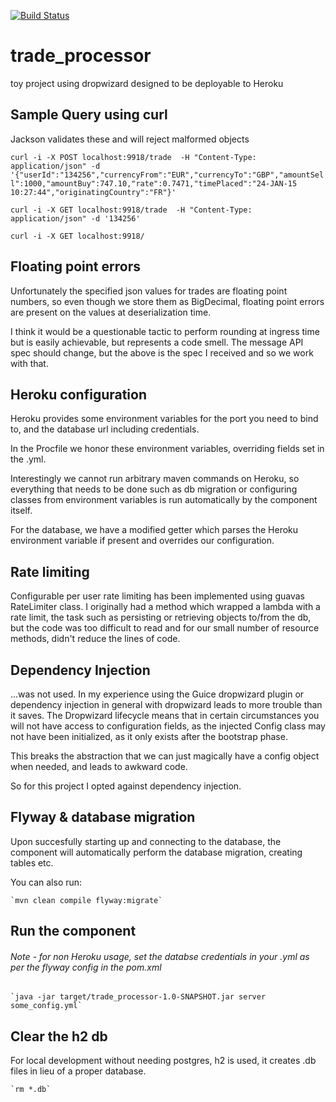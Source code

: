 [![Build Status](https://travis-ci.org/samjamesobrien/trade_processor.svg)](https://travis-ci.org/samjamesobrien/trade_processor)

# trade_processor
toy project using dropwizard designed to be deployable to Heroku


Sample Query using curl
-----------------------

Jackson validates these and will reject malformed objects

`curl -i -X POST localhost:9918/trade  -H "Content-Type: application/json" -d '{"userId":"134256","currencyFrom":"EUR","currencyTo":"GBP","amountSell":1000,"amountBuy":747.10,"rate":0.7471,"timePlaced":"24-JAN-15 10:27:44","originatingCountry":"FR"}'`

`curl -i -X GET localhost:9918/trade  -H "Content-Type: application/json" -d '134256'`

`curl -i -X GET localhost:9918/`


Floating point errors
---------------------

Unfortunately the specified json values for trades are floating point numbers, so even though we store them as BigDecimal,
floating point errors are present on the values at deserialization time.

I think it would be a questionable tactic to perform rounding at ingress time but is easily achievable,
but represents a code smell. The message API spec should change, but the above is the spec I received and so we work with that.


Heroku configuration
--------------------

Heroku provides some environment variables for the port you need to bind to, and the database url including credentials.

In the Procfile we honor these environment variables, overriding fields set in the .yml.

Interestingly we cannot run arbitrary maven commands on Heroku, so everything that needs to be done such as db migration
 or configuring classes from environment variables is run automatically by the component itself.

For the database, we have a modified getter which parses the Heroku environment variable if present and overrides our configuration.


Rate limiting
-------------

Configurable per user rate limiting has been implemented using guavas RateLimiter class. I originally had a method which
wrapped a lambda with a rate limit, the task such as persisting or retrieving objects to/from the db,
but the code was too difficult to read and for our small number of resource methods, didn't reduce the lines of code.


Dependency Injection
--------------------

...was not used. In my experience using the Guice dropwizard plugin or dependency injection in general with dropwizard leads
to more trouble than it saves. The Dropwizard lifecycle means that in certain circumstances you will not have access to
configuration fields, as the injected Config class may not have been initialized, as it only exists after the bootstrap phase.

This breaks the abstraction that we can just magically have a config object when needed, and leads to awkward code.

So for this project I opted against dependency injection.


Flyway & database migration
---------------------------

Upon succesfully starting up and connecting to the database, the component will automatically perform the database migration, creating tables etc.

You can also run:

    `mvn clean compile flyway:migrate`


Run the component
-----------------

###### Note - for non Heroku usage, set the databse credentials in your .yml as per the flyway config in the pom.xml

    `java -jar target/trade_processor-1.0-SNAPSHOT.jar server some_config.yml`


Clear the h2 db
---------------

For local development without needing postgres, h2 is used, it creates .db files in lieu of a proper database.

    `rm *.db`
